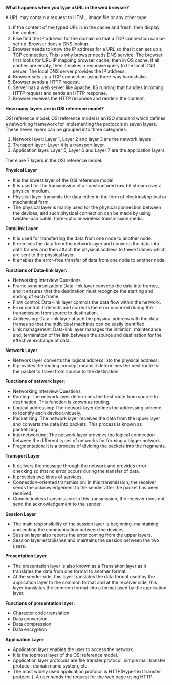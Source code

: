 **What happens when you type a URL in the web browser?**

A URL may contain a request to HTML, image file or any other type.

1. If the content of the typed URL is in the cache and fresh, then display the content.
2. Else find the IP address for the domain so that a TCP connection can be set up. Browser does a DNS lookup.
3. Browser needs to know the IP address for a URL so that it can set up a TCP connection.  This is why browser needs DNS service. The browser first looks for URL-IP mapping browser cache, then in OS cache. If all caches are empty, then it makes a recursive query to the local DNS server.   The local DNS server provides the IP address.
4. Browser sets up a TCP connection using three-way handshake.
5. Browser sends a HTTP request.
6. Server has a web server like Apache, IIS running that handles incoming HTTP request and sends an HTTP response.
7. Browser receives the HTTP response and renders the content.


**How many layers are in OSI reference model?**

OSI reference model: OSI reference model is an ISO standard which defines a networking framework for implementing the protocols in seven layers. These seven layers can be grouped into three categories:
1. Network layer: Layer 1, Layer 2 and layer 3 are the network layers.
2. Transport layer: Layer 4 is a transport layer.
3. Application layer. Layer 5, Layer 6 and Layer 7 are the application layers.

There are 7 layers in the OSI reference model.

**Physical Layer**
    
* It is the lowest layer of the OSI reference model.
* It is used for the transmission of an unstructured raw bit stream over a physical medium.
* Physical layer transmits the data either in the form of electrical/optical or mechanical form.
* The physical layer is mainly used for the physical connection between the devices, and such physical connection can be made by using twisted-pair cable, fibre-optic or wireless transmission media.

**DataLink Layer**

* It is used for transferring the data from one node to another node.
* It receives the data from the network layer and converts the data into data frames and then attach the physical address to these frames which are sent to the physical layer.
* It enables the error-free transfer of data from one node to another node.

**Functions of Data-link layer:**

* Networking Interview Questions
* Frame synchronization: Data-link layer converts the data into frames, and it ensures that the destination must recognize the starting and ending of each frame.
* Flow control: Data-link layer controls the data flow within the network.
* Error control: It detects and corrects the error occurred during the transmission from source to destination.
* Addressing: Data-link layer attach the physical address with the data frames so that the individual machines can be easily identified.
* Link management: Data-link layer manages the initiation, maintenance and, termination of the link between the source and destination for the effective exchange of data.

**Network Layer**

* Network layer converts the logical address into the physical address.
* It provides the routing concept means it determines the best route for the packet to travel from source to the destination.

**Functions of network layer:**

* Networking Interview Questions
* Routing: The network layer determines the best route from source to destination. This function is known as routing.
* Logical addressing: The network layer defines the addressing scheme to identify each device uniquely.
* Packetizing: The network layer receives the data from the upper layer and converts the data into packets. This process is known as packetizing.
* Internetworking: The network layer provides the logical connection between the different types of networks for forming a bigger network.
* Fragmentation: It is a process of dividing the packets into the fragments.

**Transport Layer**

* It delivers the message through the network and provides error checking so that no error occurs during the transfer of data.
* It provides two kinds of services:
* Connection-oriented transmission: In this transmission, the receiver sends the acknowledgement to the sender after the packet has been received.
* Connectionless transmission: In this transmission, the receiver does not send the acknowledgement to the sender.

**Session Layer**

* The main responsibility of the session layer is beginning, maintaining and ending the communication between the devices.
* Session layer also reports the error coming from the upper layers.
* Session layer establishes and maintains the session between the two users.

**Presentation Layer**

* The presentation layer is also known as a Translation layer as it translates the data from one format to another format.
* At the sender side, this layer translates the data format used by the application layer to the common format and at the receiver side, this layer translates the common format into a format used by the application layer.

**Functions of presentation layer:**
* Character code translation
* Data conversion
* Data compression
* Data encryption


**Application Layer**

* Application layer enables the user to access the network.
* It is the topmost layer of the OSI reference model.
* Application layer protocols are file transfer protocol, simple mail transfer protocol, domain name system, etc.
* The most widely used application protocol is HTTP(Hypertext transfer protocol ). A user sends the request for the web page using HTTP.
